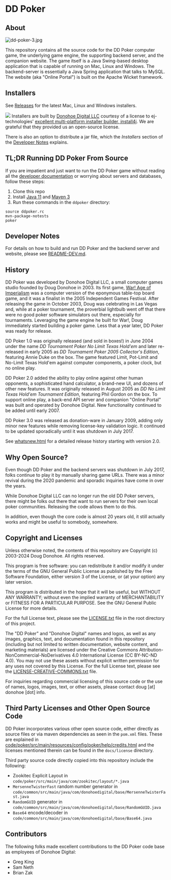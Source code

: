 # DD Poker

## About

![dd-poker-3.jpg](images/dd-poker-3.jpg)

This repository contains all the source code for the DD Poker
computer game, the underlying game engine, the supporting 
backend server, and the companion website. The game itself is 
a Java Swing-based desktop application that is capable of running 
on Mac, Linux and Windows.  The backend-server is essentially
a Java Spring application that talks to MySQL.  The website 
(aka "Online Portal") is built on the Apache Wicket framework.

## Installers

See [Releases](https://github.com/dougdonohoe/ddpoker/releases) for the latest Mac, Linux and Windows installers.

[<img src="images/install4j_small.png">](https://www.ej-technologies.com/install4j)
Installers are built by [Donohoe Digital LLC](https://www.donohoedigital.com/) 
courtesy of a license to ej-technologies' 
[excellent multi-platform installer builder, install4j](https://www.ej-technologies.com/install4j).
We are grateful that they provided us an open-source license.

There is also an option to distribute a jar file, which the _Installers_ section of
the [Developer Notes](README-DEV.md) explains.

## TL;DR Running DD Poker From Source

If you are impatient and just want to run the DD Poker game without
reading all the [developer documentation](README-DEV.md) or worrying
about servers and databases, follow these steps:

1. Clone this repo
2. Install [Java 11](https://adoptopenjdk.net/releases.html?variant=openjdk11&jvmVariant=hotspot)
   and [Maven 3](https://maven.apache.org/install.html)
3. Run these commands in the `ddpoker` directory:

```shell
source ddpoker.rc
mvn-package-notests
poker
```

## Developer Notes

For details on how to build and run DD Poker and
the backend server and website, please see [README-DEV.md](README-DEV.md).

## History

DD Poker was developed by Donohoe Digital LLC, a small computer
games studio founded by Doug Donohoe in 2003.  Its first game,
[War! Age of Imperialism](https://www.donohoedigital.com/war/) was
a computer version of the eponymous table-top board game, and it
was a finalist in the 2005 Independent Games Festival.  After releasing
the game in October 2003, Doug was celebrating in Las Vegas
and, while at a poker tournament, the proverbial lightbulb went 
off that there were no good poker software simulators out there,
especially for tournaments.  Leveraging the game 
engine he built for War!, Doug immediately started building
a poker game.  Less that a year later, DD Poker was ready for 
release.

DD Poker 1.0 was originally released (and sold in boxes!) in 
June 2004 under the name 
_DD Tournament Poker No Limit Texas Hold'em_ and 
later re-released in early 2005 as _DD Tournament Poker 2005 Collector's 
Edition_, featuring Annie Duke on the box.  The game featured 
Limit, Pot-Limit and No-Limit Texas Hold'em against computer
components, a poker clock, but no online play.

DD Poker 2.0 added the ability to play online against other
human opponents, a sophisticated hand calculator, a brand-new UI, and dozens
of other new features.  It was originally released in August
2005 as _DD No Limit Texas Hold'em Tournament Edition_, featuring 
Phil Gordon on the box.  To support online play, a back-end
API server and companion "Online Portal" was built and operated
by Donohoe Digital.  New functionality continued to be added
until early 2007.

DD Poker 3.0 was released as donation-ware in January 2009,
adding only minor new features while removing license-key 
validation logic. It continued to be updated sporadically until 
it was shutdown in July 2017.

See [whatsnew.html](code/poker/src/main/resources/config/poker/help/whatsnew.html) 
for a detailed release history starting with version 2.0.

## Why Open Source?

Even though DD Poker and the backend servers was shutdown
in July 2017, folks continue to play it by manually
sharing game URLs.  There was a minor revival during the 
2020 pandemic and sporadic inquiries have come in over the
years.

While Donohoe Digital LLC can no longer
run the old DD Poker servers, there might be folks out there that
want to run servers for their own local poker communities.
Releasing the code allows them to do this.

In addition, even though the core code is almost 20 years
old, it still actually works and might be useful to
somebody, somewhere.

## Copyright and Licenses

Unless otherwise noted, the contents of this repository are
Copyright (c) 2003-2024 Doug Donohoe.  All rights reserved.

This program is free software: you can redistribute it and/or modify
it under the terms of the GNU General Public License as published by
the Free Software Foundation, either version 3 of the License, or
(at your option) any later version.

This program is distributed in the hope that it will be useful,
but WITHOUT ANY WARRANTY; without even the implied warranty of
MERCHANTABILITY or FITNESS FOR A PARTICULAR PURPOSE.  See the
GNU General Public License for more details.

For the full License text, please see the [LICENSE.txt](LICENSE.txt) file
in the root directory of this project.

The "DD Poker" and "Donohoe Digital" names and logos, as well as any images,
graphics, text, and documentation found in this repository (including but not
limited to written documentation, website content, and marketing materials)
are licensed under the Creative Commons Attribution-NonCommercial-NoDerivatives
4.0 International License (CC BY-NC-ND 4.0). You may not use these assets
without explicit written permission for any uses not covered by this License.
For the full License text, please see the [LICENSE-CREATIVE-COMMONS.txt](LICENSE-CREATIVE-COMMONS.txt) file.

For inquiries regarding commercial licensing of this source code or
the use of names, logos, images, text, or other assets, please contact
doug [at] donohoe [dot] info.

## Third Party Licenses and Other Open Source Code

DD Poker incorporates various other open source code, either directly as source files
or via maven dependencies as seen in the `pom.xml` files.  These are explained in 
[code/poker/src/main/resources/config/poker/help/credits.html](https://static.ddpoker.com/gamehelp/help/credits.html) and the licenses 
mentioned therein can be found in the `docs/license` directory.

Third party source code directly copied into this repository include the following:

* Zookitec Explicit Layout in `code/poker/src/main/java/com/zookitec/layout/*.java`
* `MersenneTwisterFast` random number generator in `code/common/src/main/java/com/donohoedigital/base/MersenneTwisterFast.java`
* `RandomGUID` generator in `code/common/src/main/java/com/donohoedigital/base/RandomGUID.java`
* `Base64` encode/decoder in `code/common/src/main/java/com/donohoedigital/base/Base64.java`

## Contributors

The following folks made excellent contributions to the DD Poker
code base as employees of Donohoe Digital:

+ Greg King
+ Sam Neth
+ Brian Zak
